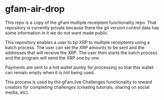 # gfam-air-drop

This repo is a copy of the gFam multiple receiptent functionality repo.  That repository is currently private because there the git version control data has some information in it we do not want made public. 

This repository enables a user to tip XRP to mulitple receiptents using a batch process.
The user can set the XRP amounts to be sent and the addresses that will receive the XRP.  The user then starts the batch process and the program will send the XRP one by one.

Payments are sent to a hot wallet purely for processing so that this wallet can remain empty when it is not being used.

This process is used by the gFam.live Challenges functionality to reward creators for completing challenges (creating tutorials, sharing on social media, etc). 



